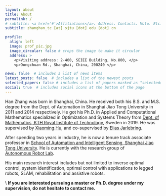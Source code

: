 ```yaml
---
layout: about
title: About
permalink: /
# subtitle: <a href='#'>Affiliations</a>. Address. Contacts. Moto. Etc.
subtitle: zhanghan_tc [at] sjtu [dot] edu [dot] cn

profile:
  align: left
  image: prof_pic.jpg
  image_circular: false # crops the image to make it circular
  address: >
    <p>Visiting address: 2-400, SEIEE Building, No.800, </p>
    <p>Dongchuan Rd., Shanghai, China, 200240 </p>

news: false  # includes a list of news items
latest_posts: false  # includes a list of the newest posts
selected_papers: false # includes a list of papers marked as "selected={true}"
social: true  # includes social icons at the bottom of the page
---
```


Han Zhang was born in Shanghai, China. He received both his B.S. and M.S. degree from the Dept. of Automation in Shanghai Jiao Tong University in 2011 and 2014 respectively. He got his Ph.D. in Applied and Computational Mathematics specialized in Optimization and Systems Theory from [Dept. of Mathematics, KTH Royal Institute of Technology](https://www.kth.se/math), Sweden in 2019. He was supervised by [Xiaoming Hu](https://people.kth.se/~hu/), and co-supervised by [Elias Jarlebring](https://people.kth.se/~eliasj//). 

After spending two years in industry, he is now a tenure track associate professor in [School of Automation and Intelligent Sensing, Shanghai Jiao Tong University](https://sais.sjtu.edu.cn/faculty/zhanghan.html). He is currently with the research group of [Autonomous Robot Lab](https://robotics.sjtu.edu.cn).

His main research interest includes but not limited to inverse optimal control, system identification, optimal control with applications to legged robots, SLAM, rehabilitation and assistive robots.

\\
**If you are interested pursuing a master or Ph.D. degree under my supervision, do not hesitate to contact me.**

<!-- Write your biography here. Tell the world about yourself. Link to your favorite [subreddit](http://reddit.com). You can put a picture in, too. The code is already in, just name your picture `prof_pic.jpg` and put it in the `img/` folder.

Put your address / P.O. box / other info right below your picture. You can also disable any of these elements by editing `profile` property of the YAML header of your `_pages/about.md`. Edit `_bibliography/papers.bib` and Jekyll will render your [publications page](/al-folio/publications/) automatically.

Link to your social media connections, too. This theme is set up to use [Font Awesome icons](http://fortawesome.github.io/Font-Awesome/) and [Academicons](https://jpswalsh.github.io/academicons/), like the ones below. Add your Facebook, Twitter, LinkedIn, Google Scholar, or just disable all of them. -->
